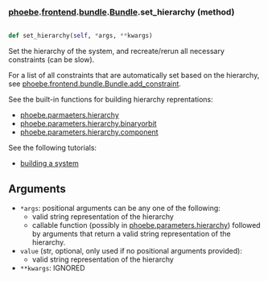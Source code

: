 ### [phoebe](phoebe.md).[frontend](phoebe.frontend.md).[bundle](phoebe.frontend.bundle.md).[Bundle](phoebe.frontend.bundle.Bundle.md).set_hierarchy (method)


```py

def set_hierarchy(self, *args, **kwargs)

```



Set the hierarchy of the system, and recreate/rerun all necessary
constraints (can be slow).

For a list of all constraints that are automatically set based on the
hierarchy, see [phoebe.frontend.bundle.Bundle.add_constraint](phoebe.frontend.bundle.Bundle.add_constraint.md).

See the built-in functions for building hierarchy reprentations:
* [phoebe.parmaeters.hierarchy](phoebe.parmaeters.hierarchy.md)
* [phoebe.parameters.hierarchy.binaryorbit](phoebe.parameters.hierarchy.binaryorbit.md)
* [phoebe.parameters.hierarchy.component](phoebe.parameters.hierarchy.component.md)

See the following tutorials:
* [building a system](/docs/latest/tutorials/building_a_system)

Arguments
-----------
* `*args`: positional arguments can be any one of the following:
    * valid string representation of the hierarchy
    * callable function (possibly in [phoebe.parameters.hierarchy](phoebe.parameters.hierarchy.md))
        followed by arguments that return a valid string representation
        of the hierarchy.
* `value` (str, optional, only used if no positional arguments provided):
    * valid string representation of the hierarchy
* `**kwargs`: IGNORED

